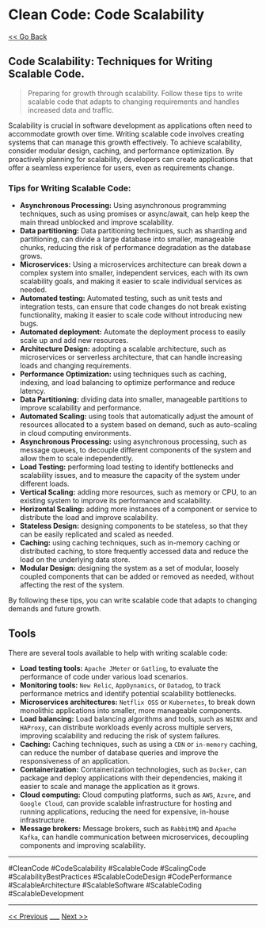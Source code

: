 # Clean Code: Code Scalability

[<< Go Back](../README.md)

## Code Scalability: Techniques for Writing Scalable Code.

> Preparing for growth through scalability. Follow these tips to write scalable code that adapts to changing requirements and handles increased data and traffic.

Scalability is crucial in software development as applications often need to accommodate growth over time. Writing scalable code involves creating systems that can manage this growth effectively. To achieve scalability, consider modular design, caching, and performance optimization. By proactively planning for scalability, developers can create applications that offer a seamless experience for users, even as requirements change.

### Tips for Writing Scalable Code:

- **Asynchronous Processing:** Using asynchronous programming techniques, such as using promises or async/await, can help keep the main thread unblocked and improve scalability.
- **Data partitioning:** Data partitioning techniques, such as sharding and partitioning, can divide a large database into smaller, manageable chunks, reducing the risk of performance degradation as the database grows.
- **Microservices:** Using a microservices architecture can break down a complex system into smaller, independent services, each with its own scalability goals, and making it easier to scale individual services as needed.
- **Automated testing:** Automated testing, such as unit tests and integration tests, can ensure that code changes do not break existing functionality, making it easier to scale code without introducing new bugs.
- **Automated deployment:** Automate the deployment process to easily scale up and add new resources.
- **Architecture Design:** adopting a scalable architecture, such as microservices or serverless architecture, that can handle increasing loads and changing requirements.
- **Performance Optimization:** using techniques such as caching, indexing, and load balancing to optimize performance and reduce latency.
- **Data Partitioning:** dividing data into smaller, manageable partitions to improve scalability and performance.
- **Automated Scaling:** using tools that automatically adjust the amount of resources allocated to a system based on demand, such as auto-scaling in cloud computing environments.
- **Asynchronous Processing:** using asynchronous processing, such as message queues, to decouple different components of the system and allow them to scale independently.
- **Load Testing:** performing load testing to identify bottlenecks and scalability issues, and to measure the capacity of the system under different loads.
- **Vertical Scaling:** adding more resources, such as memory or CPU, to an existing system to improve its performance and scalability.
- **Horizontal Scaling:** adding more instances of a component or service to distribute the load and improve scalability.
- **Stateless Design:** designing components to be stateless, so that they can be easily replicated and scaled as needed.
- **Caching:** using caching techniques, such as in-memory caching or distributed caching, to store frequently accessed data and reduce the load on the underlying data store.
- **Modular Design:** designing the system as a set of modular, loosely coupled components that can be added or removed as needed, without affecting the rest of the system.

By following these tips, you can write scalable code that adapts to changing demands and future growth.

## Tools

There are several tools available to help with writing scalable code:

- **Load testing tools:** `Apache JMeter` or `Gatling`, to evaluate the performance of code under various load scenarios.
- **Monitoring tools:** `New Relic`, `AppDynamics`, or `Datadog`, to track performance metrics and identify potential scalability bottlenecks.
- **Microservices architectures:** `Netflix OSS` or `Kubernetes`, to break down monolithic applications into smaller, more manageable components.
- **Load balancing:** Load balancing algorithms and tools, such as `NGINX` and `HAProxy`, can distribute workloads evenly across multiple servers, improving scalability and reducing the risk of system failures.
- **Caching:** Caching techniques, such as using a `CDN` or `in-memory` caching, can reduce the number of database queries and improve the responsiveness of an application.
- **Containerization:** Containerization technologies, such as `Docker`, can package and deploy applications with their dependencies, making it easier to scale and manage the application as it grows.
- **Cloud computing:** Cloud computing platforms, such as `AWS`, `Azure`, and `Google Cloud`, can provide scalable infrastructure for hosting and running applications, reducing the need for expensive, in-house infrastructure.
- **Message brokers:** Message brokers, such as `RabbitMQ` and `Apache Kafka`, can handle communication between microservices, decoupling components and improving scalability.


---

#CleanCode #CodeScalability #ScalableCode #ScalingCode #ScalabilityBestPractices #ScalableCodeDesign #CodePerformance #ScalableArchitecture #ScalableSoftware #ScalableCoding #ScalableDevelopment

---

[<< Previous](../day-26-code-management/README.md) **\_\_\_**
[Next >>](../day-28-code-integration/README.md)
